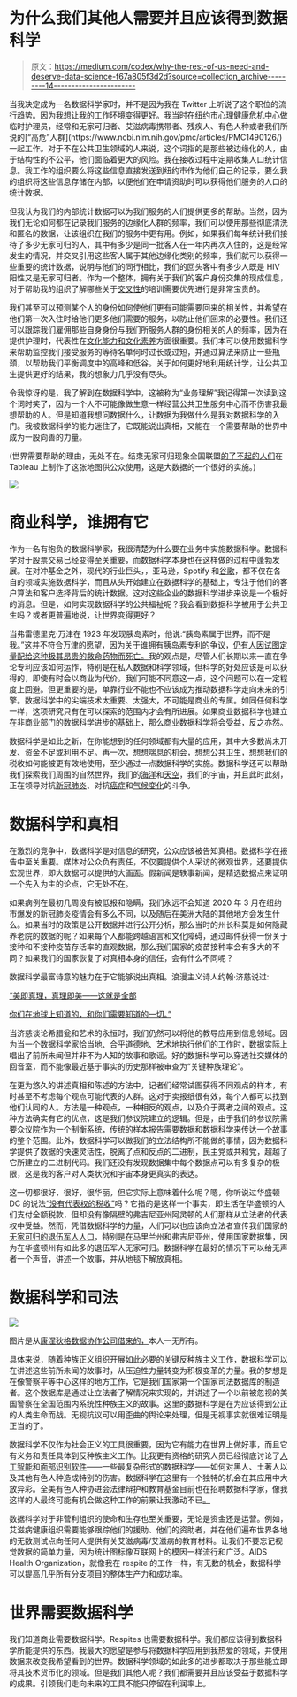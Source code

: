 # 为什么我们其他人需要并且应该得到数据科学

> 原文：<https://medium.com/codex/why-the-rest-of-us-need-and-deserve-data-science-f67a805f3d2d?source=collection_archive---------14----------------------->

当我决定成为一名数据科学家时，并不是因为我在 Twitter 上听说了这个职位的流行趋势。因为我想让我的工作环境变得更好。我当时在纽约市[心理健康危机中心](https://www1.nyc.gov/site/doh/health/health-topics/crisis-emergency-services-respite-centers.page#:~:text=Crisis%20Respite%20Center%20provide%20an,can%20be%20provided%20at%20home.)做临时护理员，经常和无家可归者、艾滋病毒携带者、残疾人、有色人种或者我们所说的[“高危”人群](https://www.ncbi.nlm.nih.gov/pmc/articles/PMC1490126/)一起工作。对于不在公共卫生领域的人来说，这个词指的是那些被边缘化的人，由于结构性的不公平，他们面临着更大的风险。我在接收过程中定期收集人口统计信息。我工作的组织要么将这些信息直接发送到纽约市作为他们自己的记录，要么我的组织将这些信息存储在内部，以便他们在申请资助时可以获得他们服务的人口的统计数据。

但我认为我们的内部统计数据可以为我们服务的人们提供更多的帮助。当然，因为我们无论如何都在记录我们服务的边缘化人群的频率，我们可以使用那些彻底清洗和匿名的数据，让该组织在我们的服务中更有用。例如，如果我们每年统计我们接待了多少无家可归的人，其中有多少是同一批客人在一年内再次入住的，这是经常发生的情况，并交叉引用这些客人属于其他边缘化类别的频率，我们就可以获得一些重要的统计数据，说明与他们的同行相比，我们的回头客中有多少人既是 HIV 阳性又是无家可归者。作为一个整体，拥有关于我们的客户身份交集的现成信息，对于帮助我的组织了解哪些关于[交叉性](https://www.youtube.com/watch?v=rwqnC1fy_zc)的培训需要优先进行是非常宝贵的。

我们甚至可以预测某个人的身份如何使他们更有可能需要回来的相关性，并希望在他们第一次入住时给他们更多他们需要的服务，以防止他们回来的必要性。我们还可以跟踪我们雇佣那些自身身份与我们所服务人群的身份相关的人的频率，因为在提供护理时，代表性在[文化能力和文化素养](https://npin.cdc.gov/pages/cultural-competence)方面很重要。我们本可以使用数据科学来帮助监控我们接受服务的等待名单何时过长或过短，并通过算法来防止一些瓶颈，以帮助我们平衡调度中的高峰和低谷。关于如何更好地利用统计学，让公共卫生提供更好的结果，我的想象力几乎没有尽头。

令我惊讶的是，我了解到在数据科学中，这被称为“业务理解”我记得第一次读到这个词时笑了，因为一个人不可能像做生意一样经营公共卫生服务中心而不伤害我最想帮助的人。但是知道我想问数据什么，让数据为我做什么是我对数据科学的入门。我被数据科学的能力迷住了，它既能说出真相，又能在一个需要帮助的世界中成为一股向善的力量。

(世界需要帮助的理由，无处不在。结束无家可归现象全国联盟[的了不起的人们](https://endhomelessness.org/homelessness-in-america/homelessness-statistics/state-of-homelessness-2021/)在 Tableau 上制作了这张地图供公众使用，这是大数据的一个很好的实施。)

[![](img/97fad185f49321c847b939382c47a365.png)](https://public.tableau.com/views/Map-2021_16246275433390/Regular?:language=en-US&:embed=y&:embed_code_version=3&:loadOrderID=0&:display_count=y&:origin=viz_share_link)

# 商业科学，谁拥有它

作为一名有抱负的数据科学家，我很清楚为什么要在业务中实施数据科学。数据科学对于股票交易已经变得至关重要，而数据科学本身也在这样做的过程中蓬勃发展。在对冲基金之外，现代的行业巨头，，亚马逊，Spotify 和[谷歌](https://ai.google/)，都不仅在各自的领域实施数据科学，而且从头开始建立在数据科学的基础上，专注于他们的客户算法和客户选择背后的统计数据。这对这些企业的数据科学进步来说是一个极好的消息。但是，如何实现数据科学的公共福祉呢？我会看到数据科学被用于公共卫生吗？或者更普遍地说，让世界变得更好？

当弗雷德里克·万津在 1923 年发现胰岛素时，他说:“胰岛素属于世界，而不是我。”这并不符合万津的愿望，因为关于谁拥有胰岛素专利的争议，[仍有人因试图定量配给这种极其昂贵的救命药物而死亡。](https://rightcarealliance.org/actions/insulin/)我的观点是，尽管人们长期以来一直在争论专利应该如何运作，特别是在私人数据和科学领域，但科学的好处应该是可以获得的，即使有时会以商业为代价。我们可能不同意这一点，这个问题可以在一定程度上回避。但更重要的是，单靠行业不能也不应该成为推动数据科学走向未来的引擎。数据科学中的尖端技术太重要、太强大，不可能是商业的专属。如同任何科学一样，这项研究只有在可以探索的范围内才会有所进展。如果商业数据科学也建立在非商业部门的数据科学进步的基础上，那么商业数据科学将会受益，反之亦然。

数据科学是如此之新，在你能想到的任何领域都有大量的应用，其中大多数尚未开发、资金不足或利用不足。再一次，想想喘息的机会，想想公共卫生，想想我们的税收如何能被更有效地使用，至少通过一点数据科学的实施。数据科学还可以帮助我们探索我们周围的自然世界，我们的[海洋](https://www.marinedatascience.co/blog/2019/01/16/oce-package-for-oceanographical-data/)和[天空](https://pds.nasa.gov/datasearch/data-search/)，我们的宇宙，并且此时此刻，正在领导对抗[新冠肺炎](https://covidtracking.com/)、对抗[癌症](https://www.icr.ac.uk/our-research/centres-and-collaborations/centres-at-the-icr/department-of-data-science)和[气候变化](https://climateanalytics.org/)的斗争。

# 数据科学和真相

在激烈的竞争中，数据科学是对信息的研究，公众应该被告知真相。数据科学在报告中至关重要。媒体对公众负有责任，不仅要提供个人采访的微观世界，还要提供宏观世界，即大数据可以提供的大画面。假新闻是轶事新闻，是精选数据点来证明一个先入为主的论点，它无处不在。

如果病例在最初几周没有被低报和隐瞒，我们永远不会知道 2020 年 3 月在纽约市爆发的新冠肺炎疫情会有多么不同，以及随后在美洲大陆的其他地方会发生什么。如果当时的政策是公开数据并进行公开分析，那么当时的州长科莫是如何隐藏养老院的数据的呢？如果每个人都能跨越语言和文化障碍，通过邮件获得一份关于接种和不接种疫苗存活率的直观数据，那么我们国家的疫苗接种率会有多大的不同？如果我们的国家恢复了对真相本身的信任，会有什么不同呢？

数据科学最富诗意的魅力在于它能够说出真相。浪漫主义诗人约翰·济慈说过:

[“美即真理，真理即美——这就是全部](https://www.poetryfoundation.org/poems/44477/ode-on-a-grecian-urn)

[你们在地球上知道的，和你们需要知道的一切。”](https://www.poetryfoundation.org/poems/44477/ode-on-a-grecian-urn)

当济慈谈论希腊瓮和艺术的永恒时，我们仍然可以将他的教导应用到信息领域。因为当一个数据科学家恰当地、合乎道德地、艺术地执行他们的工作时，数据实际上唱出了前所未闻但并非不为人知的故事和歌谣。好的数据科学可以穿透社交媒体的回音室，而不能像最近基于事实的历史那样被审查为“关键种族理论”。

在更为悠久的讲述真相和陈述的方法中，记者们经常试图获得不同观点的样本，有时甚至不考虑每个观点可能代表的人群。这对于卖报纸很有效，每个人都可以找到他们认同的人。方法是一种观点，一种相反的观点，以及介于两者之间的观点。这种方法确实有它的优点，这是我们参议院建立的逻辑。但是，由于我们的参议院需要众议院作为一个制衡系统，传统的样本报告需要数据和数据科学来传达一个故事的整个范围。此外，数据科学可以做我们的立法结构所不能做的事情，因为数据科学提供了数据的快速灵活性，脱离了点和反点的二进制，民主党或共和党，超越了它所建立的二进制代码。我们还没有发现数据集中每个数据点可以有多复杂的极限，这是我的客户对人类状况和宇宙本身更真实的表达。

这一切都很好，很好，很华丽，但它实际上意味着什么呢？嗯，你听说过华盛顿 DC 的说法[“没有代表权的税收”](https://www.nyu.edu/washington-dc/academics/special-programs/welcome-to-chocolate-city/taxation-without-representation.html)吗？它指的是这样一个事实，即生活在华盛顿的人们支付全额税款，但却没有像隔壁的弗吉尼亚州阿灵顿的人们那样从立法者的代表权中受益。然而，凭借数据科学的力量，人们可以也应该向立法者宣传我们国家的[无家可归的退伍军人人口](https://www.va.gov/HOMELESS/pit_count.asp)，特别是在马里兰州和弗吉尼亚州，使用国家数据集，因为在华盛顿州有如此多的退伍军人无家可归。数据科学在最好的情况下可以给无声者一个声音，讲述一个故事，并从地毯下解放真相。

# 数据科学和司法

![](img/ec118718aef29da3499bd4202dc68107.png)

图片是从[康涅狄格数据协作公司借来的，](https://www.ctdata.org/blog/black-lives-matter)本人一无所有。

具体来说，随着种族正义组织开展如此必要的关键反种族主义工作，数据科学可以在讲述这些前所未闻的故事时，从压迫性力量转变为积极变革的力量。我的梦想是在像警察平等中心这样的地方工作，它是我们国家第一个国家司法数据库的制造者。这个数据库是通过让立法者了解情况来实现的，并讲述了一个以前被忽视的美国警察在全国范围内系统性种族主义的故事。这里的数据科学是在为应该得到公正的人类生命而战。无视抗议可以用歪曲的舆论来处理，但是无视事实就很难证明是正当的了。

数据科学不仅作为社会正义的工具很重要，因为它有能力在世界上做好事，而且它有义务和责任具体到反种族主义工作。比我更有资格的研究人员已经彻底讨论了[人工智能](https://www.codedbias.com/)和[面部识别软件](https://sitn.hms.harvard.edu/flash/2020/racial-discrimination-in-face-recognition-technology/)——一些最复杂形式的数据科学——如何对黑人、土著人以及其他有色人种造成特别的伤害。数据科学在这里有一个独特的机会在其应用中大放异彩。全美有色人种协进会法律辩护和教育基金目前也在招聘数据科学家，像我这样的人最终可能有机会做这种工作的前景让我激动不已[。](https://www.naacpldf.org/naacp-mission/)

数据科学对于非营利组织的使命和生存也至关重要，无论是资金还是运营。例如，艾滋病健康组织需要能够跟踪他们的援助、他们的资助者，并在他们遍布世界各地的无数测试点向任何人提供有关艾滋病毒/艾滋病的教育材料。让我们不要忘记视觉数据的简单力量，因为统计图标像互联网上的模因一样流行和广泛。AIDS Health Organization，就像我在 respite 的工作一样，有无数的机会，数据科学可以提高几乎所有分支项目的整体生产力和成功率。

# 世界需要数据科学

我们知道商业需要数据科学。Respites 也需要数据科学。我们都应该得到数据科学所能提供的东西。我最大的愿望是参与将数据科学应用到我热爱的领域，并使用数据来改变我希望看到的世界。数据科学领域的如此多的进步都取决于那些能立即将其技术货币化的领域。但是我们其他人呢？我们都需要并且应该受益于数据科学的成果。引领我们走向未来的工具不能只停留在利润率上。
